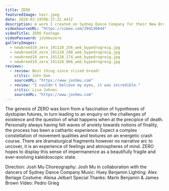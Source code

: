 ```yaml
---
title: ZERO
featuredImage: hair.jpeg
date: 2020-03-19T06:37:21.441Z
description: A work I created on Sydney Dance Company for their New Breed 2019 Season
videoSourceURL: "https://vimeo.com/394136844"
videoTitle: ZERO Footage
videoPassword: joshmuzero
galleryImages:
  - newbreed19_zero_191128_256_web_bypedrogreig.jpg
  - newbreed19_zero_191128_208_web_bypedrogreig.jpg
  - newbreed19_zero_191128_174_web_bypedrogreig.jpg
  - newbreed19_zero_191128_066_web_bypedrogreig.jpg
reviews:
  - review: Best thing since sliced bread!
    critic: John Doe
    sourceURL: "https://www.joshmu.com"
  - review: "I couldn't believe my eyes, it was incredible."
    critic: Lisa Johnes
    sourceURL: "https://www.joshmu.com"
---
```


The genesis of ZERO was born from a fascination of hypotheses of dystopian futures, in turn leading to an enquiry on the challenges of existence and the question of what happens when at the precipice of death. Personally always having felt waves of anxiety towards notions of finality, the process has been a cathartic experience. Expect a complex constellation of movement qualities and textures on an energetic crash course. There are dramaturgical fragments however no narrative arc to uncover, it is an experience of feelings and atmospheres of mind. ZERO hopes to display this sense of impermanence as a beautifully fragile and ever-evolving kaleidoscopic state.

Direction: Josh Mu Choreography: Josh Mu in collaboration with the dancers of Sydney Dance Company Music: Huey Benjamin Lighting: Alex Berlage
Costume: Aleisa Jelbart
Special Thanks: Marlo Benjamin & James Brown
Video: Pedro Grieg
